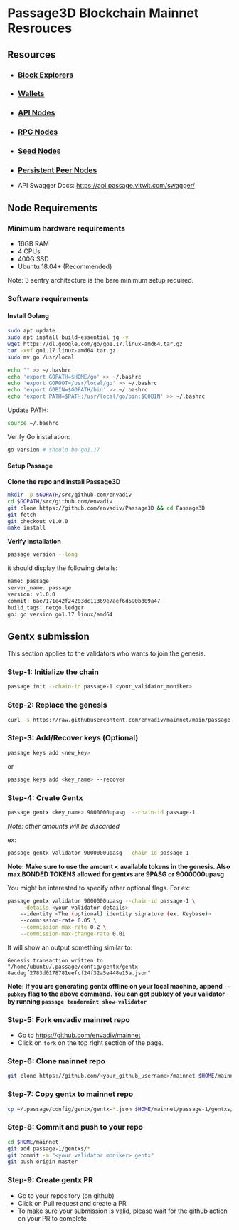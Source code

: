 # Passage3D Blockchain Mainnet Resrouces

## Resources

- ### [Block Explorers](./explorer-urls.txt)
- ### [Wallets](./wallets.txt)
- ### [API Nodes](./api-nodes.txt)
- ### [RPC Nodes](./rpc-nodes.txt)
- ### [Seed Nodes](./seed-nodes.txt)
- ### [Persistent Peer Nodes](./peer-nodes.txt)
- API Swagger Docs: https://api.passage.vitwit.com/swagger/

## Node Requirements

### Minimum hardware requirements
- 16GB RAM
- 4 CPUs
- 400G SSD
- Ubuntu 18.04+ (Recommended)

Note: 3 sentry architecture is the bare minimum setup required.

### Software requirements

#### Install Golang

```sh
sudo apt update
sudo apt install build-essential jq -y
wget https://dl.google.com/go/go1.17.linux-amd64.tar.gz
tar -xvf go1.17.linux-amd64.tar.gz
sudo mv go /usr/local
```

```sh
echo "" >> ~/.bashrc
echo 'export GOPATH=$HOME/go' >> ~/.bashrc
echo 'export GOROOT=/usr/local/go' >> ~/.bashrc
echo 'export GOBIN=$GOPATH/bin' >> ~/.bashrc
echo 'export PATH=$PATH:/usr/local/go/bin:$GOBIN' >> ~/.bashrc
```

Update PATH:
```sh
source ~/.bashrc
```

Verify Go installation:

```sh
go version # should be go1.17
```

#### Setup Passage

**Clone the repo and install Passage3D**
```sh
mkdir -p $GOPATH/src/github.com/envadiv
cd $GOPATH/src/github.com/envadiv
git clone https://github.com/envadiv/Passage3D && cd Passage3D
git fetch
git checkout v1.0.0
make install
```

**Verify installation**
```sh
passage version --long
```

it should display the following details:
```sh
name: passage
server_name: passage
version: v1.0.0
commit: 6ae7171e42f24203dc11369e7aef6d590bd09a47
build_tags: netgo,ledger
go: go version go1.17 linux/amd64
```

## Gentx submission
This section applies to the validators who wants to join the genesis.

### Step-1: Initialize the chain
```sh
passage init --chain-id passage-1 <your_validator_moniker>
```

### Step-2: Replace the genesis
```sh
curl -s https://raw.githubusercontent.com/envadiv/mainnet/main/passage-1/genesis-prelaunch.json > $HOME/.passage/config/genesis.json
```

### Step-3: Add/Recover keys (Optional)
```sh
passage keys add <new_key>
```

or

```sh
passage keys add <key_name> --recover
```

### Step-4: Create Gentx
```sh
passage gentx <key_name> 9000000upasg  --chain-id passage-1
```

_Note: other amounts will be discarded_

ex:
```sh
passage gentx validator 9000000upasg --chain-id passage-1
```

**Note: Make sure to use the amount < available tokens in the genesis. Also max BONDED TOKENS allowed for gentxs are 9PASG or 9000000upasg**

You might be interested to specify other optional flags. For ex:

```sh
passage gentx validator 9000000upasg --chain-id passage-1 \
    --details <your validator details>
    --identity <The (optional) identity signature (ex. Keybase)>
    --commission-rate 0.05 \
    --commission-max-rate 0.2 \
    --commission-max-change-rate 0.01
```

It will show an output something similar to:
```
Genesis transaction written to "/home/ubuntu/.passage/config/gentx/gentx-8acdegf2783d0178781eefcf24f32a5e448e15a.json"
```

**Note: If you are generating gentx offline on your local machine, append `--pubkey` flag to the above command. You can get pubkey of your validator by running `passage tendermint show-validator`**

### Step-5: Fork envadiv mainnet repo
- Go to https://github.com/envadiv/mainnet
- Click on `fork` on the top right section of the page.

### Step-6: Clone mainnet repo
```sh
git clone https://github.com/<your_github_username>/mainnet $HOME/mainnet
```

### Step-7: Copy gentx to mainnet repo
```sh
cp ~/.passage/config/gentx/gentx-*.json $HOME/mainnet/passage-1/gentxs/
```

### Step-8: Commit and push to your repo
```sh
cd $HOME/mainnet
git add passage-1/gentxs/*
git commit -m "<your validator moniker> gentx"
git push origin master
```

### Step-9: Create gentx PR
- Go to your repository (on github)
- Click on Pull request and create a PR
- To make sure your submission is valid, please wait for the github action on your PR to complete
